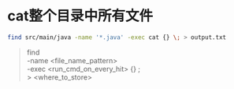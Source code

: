 # cat整个目录中所有文件

```sh
find src/main/java -name '*.java' -exec cat {} \; > output.txt
```

>find <where> \
  -name <file_name_pattern> \
  -exec <run_cmd_on_every_hit> {} \; \
    > <where_to_store>
